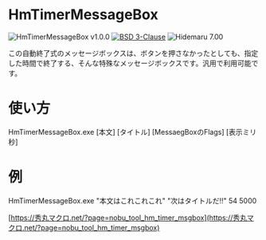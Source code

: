 # HmTimerMessageBox

![HmTimerMessageBox v1.0.0](https://img.shields.io/badge/HmTimerMessageBox-v1.0.0-6479ff.svg)
[![BSD 3-Clause](https://img.shields.io/badge/license-BSD_3_Clause-blue.svg?style=flat)](LICENSE)
![Hidemaru 7.00](https://img.shields.io/badge/Hidemaru-v7.00-6479ff.svg)

この自動終了式のメッセージボックスは、ボタンを押さなかったとしても、指定した時間で終了する、そんな特殊なメッセージボックスです。汎用で利用可能です。

# 使い方
HmTimerMessageBox.exe [本文] [タイトル] [MessaegBoxのFlags] [表示ミリ秒]

# 例
HmTimerMessageBox.exe "本文はこれこれこれ" "次はタイトルだ!!" 54 5000

[https://秀丸マクロ.net/?page=nobu_tool_hm_timer_msgbox](https://秀丸マクロ.net/?page=nobu_tool_hm_timer_msgbox)